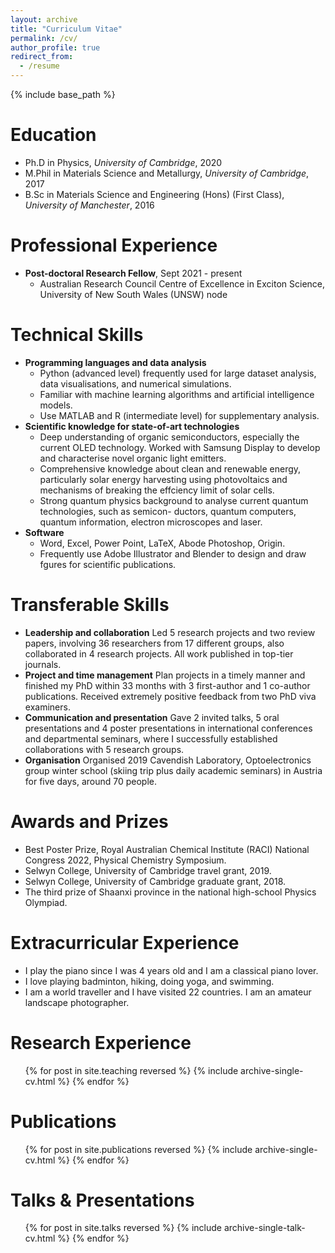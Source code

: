 ```yaml
---
layout: archive
title: "Curriculum Vitae"
permalink: /cv/
author_profile: true
redirect_from:
  - /resume
---
```


{% include base_path %}

Education
======
* Ph.D in Physics, *University of Cambridge*, 2020
* M.Phil in Materials Science and Metallurgy, *University of Cambridge*, 2017
* B.Sc in Materials Science and Engineering (Hons) (First Class), *University of Manchester*, 2016

Professional Experience
======
* **Post-doctoral Research Fellow**, Sept 2021 - present
  * Australian Research Council Centre of Excellence in Exciton Science, University of New South Wales (UNSW) node

Technical Skills
======
* **Programming languages and data analysis**
  * Python (advanced level) frequently used for large dataset analysis, data visualisations, and numerical simulations.
  * Familiar with machine learning algorithms and artificial intelligence models.
  * Use MATLAB and R (intermediate level) for supplementary analysis.
* **Scientific knowledge for state-of-art technologies**
  * Deep understanding of organic semiconductors, especially the current OLED technology. Worked
with Samsung Display to develop and characterise novel organic light emitters.
  * Comprehensive knowledge about clean and renewable energy, particularly solar energy harvesting
using photovoltaics and mechanisms of breaking the effciency limit of solar cells.
  * Strong quantum physics background to analyse current quantum technologies, such as semicon-
ductors, quantum computers, quantum information, electron microscopes and laser.
* **Software**
  * Word, Excel, Power Point, LaTeX, Abode Photoshop, Origin.
  * Frequently use Adobe Illustrator and Blender to design and draw fgures for scientific publications.
<!-- * **Photophysics characterisations of organic semiconductors**
  * Strong expertise in steady-state and ultrafast spectroscopy, including cryogenic spectroscopy.
  * Optical and optoelectronic analyses of organic semiconductors.
  * Morphological and structural analyses of thin films, data interpretation and relate molecular properties to device performance.
* **Device fabrications and characterisations**
  * Vapour-deposited and solution-processed OLED device fabrications.
  * Knowledge of device physics and working principles.
  * Characterise device performance.
* **Computation**
  * Quantum chemistry calculations using density functional theory (DFT) of molecular properties using high performance computers.
  * Monte-Carlo simulations.
* **Graphical design**
  * Frequently use Adobe Illustrator and Blender to design and draw figures for scientific publications. -->

Transferable Skills
======
* **Leadership and collaboration**
Led 5 research projects and two review papers, involving 36 researchers from 17 different groups,
also collaborated in 4 research projects. All work published in top-tier journals.
* **Project and time management**
Plan projects in a timely manner and finished my PhD within 33 months with 3 first-author and
1 co-author publications. Received extremely positive feedback from two PhD viva examiners.
* **Communication and presentation**
Gave 2 invited talks, 5 oral presentations and 4 poster presentations in international conferences
and departmental seminars, where I successfully established collaborations with 5 research groups.
* **Organisation**
Organised 2019 Cavendish Laboratory, Optoelectronics group winter school (skiing trip plus daily
academic seminars) in Austria for five days, around 70 people.

Awards and Prizes
======
* Best Poster Prize, Royal Australian Chemical Institute (RACI) National Congress 2022, Physical
Chemistry Symposium.
* Selwyn College, University of Cambridge travel grant, 2019.
* Selwyn College, University of Cambridge graduate grant, 2018.
* The third prize of Shaanxi province in the national high-school Physics Olympiad.

Extracurricular Experience
======
* I play the piano since I was 4 years old and I am a classical piano lover.
* I love playing badminton, hiking, doing yoga, and swimming.
* I am a world traveller and I have visited 22 countries. I am an amateur landscape photographer.

Research Experience
======
  <ul>{% for post in site.teaching reversed %}
    {% include archive-single-cv.html %}
  {% endfor %}</ul>

Publications
======
  <ul>{% for post in site.publications reversed %}
    {% include archive-single-cv.html %}
  {% endfor %}</ul>

Talks & Presentations
======
  <ul>{% for post in site.talks reversed %}
    {% include archive-single-talk-cv.html %}
  {% endfor %}</ul>
  
 
<!-- Service and leadership
======
* Currently signed in to 43 different slack teams -->
